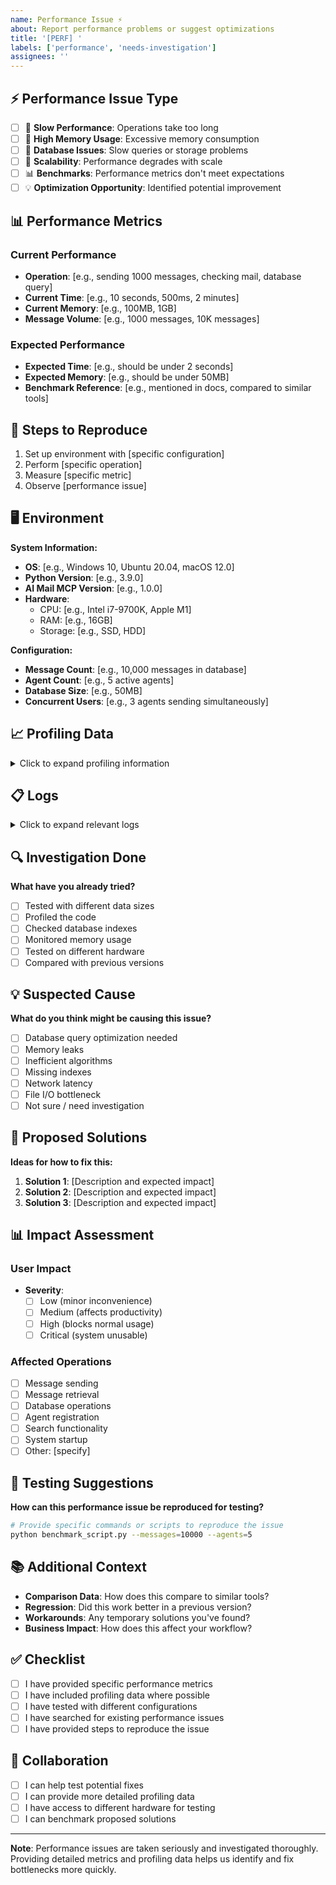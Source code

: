```yaml
---
name: Performance Issue ⚡
about: Report performance problems or suggest optimizations
title: '[PERF] '
labels: ['performance', 'needs-investigation']
assignees: ''
---
```


## ⚡ Performance Issue Type
- [ ] 🐌 **Slow Performance**: Operations take too long
- [ ] 🧠 **High Memory Usage**: Excessive memory consumption
- [ ] 💾 **Database Issues**: Slow queries or storage problems
- [ ] 🔄 **Scalability**: Performance degrades with scale
- [ ] 📊 **Benchmarks**: Performance metrics don't meet expectations
- [ ] 💡 **Optimization Opportunity**: Identified potential improvement

## 📊 Performance Metrics
### Current Performance
- **Operation**: [e.g., sending 1000 messages, checking mail, database query]
- **Current Time**: [e.g., 10 seconds, 500ms, 2 minutes]
- **Current Memory**: [e.g., 100MB, 1GB]
- **Message Volume**: [e.g., 1000 messages, 10K messages]

### Expected Performance
- **Expected Time**: [e.g., should be under 2 seconds]
- **Expected Memory**: [e.g., should be under 50MB]
- **Benchmark Reference**: [e.g., mentioned in docs, compared to similar tools]

## 🔄 Steps to Reproduce
1. Set up environment with [specific configuration]
2. Perform [specific operation]
3. Measure [specific metric]
4. Observe [performance issue]

## 🖥️ Environment
**System Information:**
- **OS**: [e.g., Windows 10, Ubuntu 20.04, macOS 12.0]
- **Python Version**: [e.g., 3.9.0]
- **AI Mail MCP Version**: [e.g., 1.0.0]
- **Hardware**: 
  - CPU: [e.g., Intel i7-9700K, Apple M1]
  - RAM: [e.g., 16GB]
  - Storage: [e.g., SSD, HDD]

**Configuration:**
- **Message Count**: [e.g., 10,000 messages in database]
- **Agent Count**: [e.g., 5 active agents]
- **Database Size**: [e.g., 50MB]
- **Concurrent Users**: [e.g., 3 agents sending simultaneously]

## 📈 Profiling Data
<details>
<summary>Click to expand profiling information</summary>

### Timing Information
```
Paste timing output here (e.g., from time command or Python profiler)
```

### Memory Usage
```
Paste memory profiling data here
```

### Database Query Analysis
```sql
-- Slow queries identified
EXPLAIN QUERY PLAN SELECT ...
```

### Python Profiler Output
```
Paste cProfile or other profiler output here
```
</details>

## 📋 Logs
<details>
<summary>Click to expand relevant logs</summary>

```
Paste logs showing performance issues here
```
</details>

## 🔍 Investigation Done
**What have you already tried?**
- [ ] Tested with different data sizes
- [ ] Profiled the code
- [ ] Checked database indexes
- [ ] Monitored memory usage
- [ ] Tested on different hardware
- [ ] Compared with previous versions

## 💡 Suspected Cause
**What do you think might be causing this issue?**
- [ ] Database query optimization needed
- [ ] Memory leaks
- [ ] Inefficient algorithms
- [ ] Missing indexes
- [ ] Network latency
- [ ] File I/O bottleneck
- [ ] Not sure / need investigation

## 🎯 Proposed Solutions
**Ideas for how to fix this:**
1. **Solution 1**: [Description and expected impact]
2. **Solution 2**: [Description and expected impact]
3. **Solution 3**: [Description and expected impact]

## 📊 Impact Assessment
### User Impact
- **Severity**: 
  - [ ] Low (minor inconvenience)
  - [ ] Medium (affects productivity)
  - [ ] High (blocks normal usage)
  - [ ] Critical (system unusable)

### Affected Operations
- [ ] Message sending
- [ ] Message retrieval
- [ ] Database operations
- [ ] Agent registration
- [ ] Search functionality
- [ ] System startup
- [ ] Other: [specify]

## 🧪 Testing Suggestions
**How can this performance issue be reproduced for testing?**
```bash
# Provide specific commands or scripts to reproduce the issue
python benchmark_script.py --messages=10000 --agents=5
```

## 📚 Additional Context
- **Comparison Data**: How does this compare to similar tools?
- **Regression**: Did this work better in a previous version?
- **Workarounds**: Any temporary solutions you've found?
- **Business Impact**: How does this affect your workflow?

## ✅ Checklist
- [ ] I have provided specific performance metrics
- [ ] I have included profiling data where possible
- [ ] I have tested with different configurations
- [ ] I have searched for existing performance issues
- [ ] I have provided steps to reproduce the issue

## 🤝 Collaboration
- [ ] I can help test potential fixes
- [ ] I can provide more detailed profiling data
- [ ] I have access to different hardware for testing
- [ ] I can benchmark proposed solutions

---

**Note**: Performance issues are taken seriously and investigated thoroughly. Providing detailed metrics and profiling data helps us identify and fix bottlenecks more quickly.
